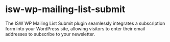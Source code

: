 # isw-wp-mailing-list-submit
The ISW WP Mailing List Submit plugin seamlessly integrates a subscription form into your WordPress site, allowing visitors to enter their email addresses to subscribe to your newsletter.
